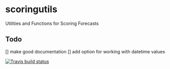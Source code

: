 # scoringutils
Utilities and Functions for Scoring Forecasts


## Todo

  [] make good documentation
  [] add option for working with datetime values



<!-- badges: start -->
[![Travis build status](https://travis-ci.org/epiforecasts/scoringutils.svg?branch=master)](https://travis-ci.org/epiforecasts/scoringutils)
<!-- badges: end -->
